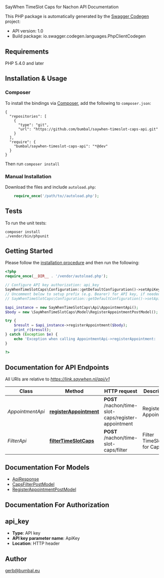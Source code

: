 # 
SayWhen TimeSlot Caps for Nachon API Documentation

This PHP package is automatically generated by the [Swagger Codegen](https://github.com/swagger-api/swagger-codegen) project:

- API version: 1.0
- Build package: io.swagger.codegen.languages.PhpClientCodegen

## Requirements

PHP 5.4.0 and later

## Installation & Usage
### Composer

To install the bindings via [Composer](http://getcomposer.org/), add the following to `composer.json`:

```
{
  "repositories": [
    {
      "type": "git",
      "url": "https://github.com/bumbal/saywhen-timeslot-caps-api.git"
    }
  ],
  "require": {
    "bumbal/saywhen-timeslot-caps-api": "*@dev"
  }
}
```

Then run `composer install`

### Manual Installation

Download the files and include `autoload.php`:

```php
    require_once('/path/to//autoload.php');
```

## Tests

To run the unit tests:

```
composer install
./vendor/bin/phpunit
```

## Getting Started

Please follow the [installation procedure](#installation--usage) and then run the following:

```php
<?php
require_once(__DIR__ . '/vendor/autoload.php');

// Configure API key authorization: api_key
SayWhenTimeSlotCaps\Configuration::getDefaultConfiguration()->setApiKey('ApiKey', 'YOUR_API_KEY');
// Uncomment below to setup prefix (e.g. Bearer) for API key, if needed
// SayWhenTimeSlotCaps\Configuration::getDefaultConfiguration()->setApiKeyPrefix('ApiKey', 'Bearer');

$api_instance = new SayWhenTimeSlotCaps\Api\AppointmentApi();
$body = new \SayWhenTimeSlotCaps\Model\RegisterAppointmentPostModel(); // \SayWhenTimeSlotCaps\Model\RegisterAppointmentPostModel | RegisterAppointmentPostModel

try {
    $result = $api_instance->registerAppointment($body);
    print_r($result);
} catch (Exception $e) {
    echo 'Exception when calling AppointmentApi->registerAppointment: ', $e->getMessage(), PHP_EOL;
}

?>
```

## Documentation for API Endpoints

All URIs are relative to *https://link.saywhen.nl/api/v1*

Class | Method | HTTP request | Description
------------ | ------------- | ------------- | -------------
*AppointmentApi* | [**registerAppointment**](docs/Api/AppointmentApi.md#registerappointment) | **POST** /nachon/time-slot-caps/register-appointment | Register Appointment
*FilterApi* | [**filterTimeSlotCaps**](docs/Api/FilterApi.md#filtertimeslotcaps) | **POST** /nachon/time-slot-caps/filter | Filter TimeSlots for Caps


## Documentation For Models

 - [ApiResponse](docs/Model/ApiResponse.md)
 - [CapsFilterPostModel](docs/Model/CapsFilterPostModel.md)
 - [RegisterAppointmentPostModel](docs/Model/RegisterAppointmentPostModel.md)


## Documentation For Authorization


## api_key

- **Type**: API key
- **API key parameter name**: ApiKey
- **Location**: HTTP header


## Author

gerb@bumbal.eu


